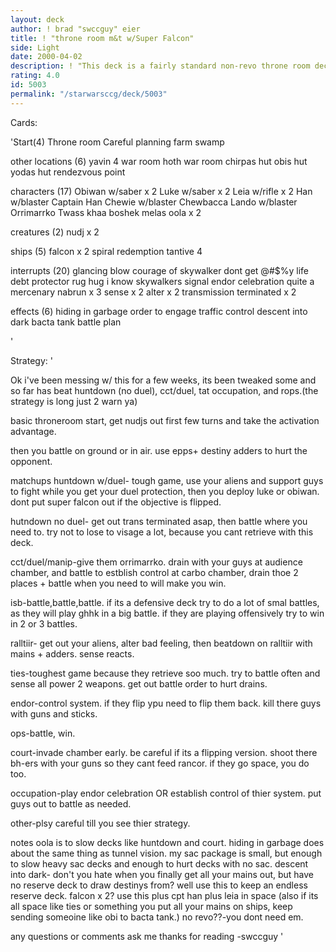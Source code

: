 ```yaml
---
layout: deck
author: ! brad "swccguy" eier
title: ! "throne room m&t w/Super Falcon"
side: Light
date: 2000-04-02
description: ! "This deck is a fairly standard non-revo throne room deck, but i can go into space with super falcon if needed."
rating: 4.0
id: 5003
permalink: "/starwarsccg/deck/5003"
---
```

Cards: 

'Start(4)
Throne room
Careful planning
farm
swamp

other locations (6)
yavin 4 war room
hoth war room
chirpas hut
obis hut
yodas hut
rendezvous point

characters (17)
Obiwan w/saber x 2
Luke w/saber x 2
Leia w/rifle x 2
Han w/blaster
Captain Han
Chewie w/blaster
Chewbacca
Lando w/blaster
Orrimarrko
Twass khaa
boshek
melas
oola x 2

creatures (2)
nudj x 2

ships (5)
falcon x 2
spiral
redemption
tantive 4

interrupts (20)
glancing blow
courage of skywalker
dont get @#$%y
life debt
protector
rug hug
i know
skywalkers
signal
endor celebration
quite a mercenary
nabrun x 3
sense x 2
alter x 2
transmission terminated x 2

effects (6)
hiding in garbage
order to engage
traffic control
descent into dark
bacta tank
battle plan



'

Strategy: '

Ok i've been messing w/ this for a few weeks, its been tweaked some and so far has beat huntdown (no duel), cct/duel, tat occupation, and rops.(the strategy is long just 2 warn ya)

basic throneroom start, get nudjs out first few turns and take the activation advantage.

then you battle on ground or in air. use epps+ destiny adders to hurt the opponent.

matchups
huntdown w/duel- tough game, use your aliens and support guys to fight while you get your duel protection, then you deploy luke or obiwan. dont put super falcon out if the objective is flipped.

hutndown no duel- get out trans terminated asap, then battle where you need to. try not to lose to visage a lot, because you cant retrieve with this deck.

cct/duel/manip-give them orrimarrko. drain with your guys at audience chamber, and battle to estblish control at carbo chamber, drain thoe 2 places + battle when you need to will make you win.

isb-battle,battle,battle. if its a defensive deck try to do a lot of smal battles, as they will play ghhk in a big battle. if they are playing offensively try to win in 2 or 3 battles.

ralltiir- get out your aliens, alter bad feeling, then beatdown on ralltiir with mains + adders. sense reacts.

ties-toughest game because they retrieve soo much. try to battle often and sense all power 2 weapons. get out battle order to hurt drains.

endor-control system. if they flip ypu need to flip them back. kill there guys with guns and sticks.

ops-battle, win.

court-invade chamber early. be careful if its a flipping version. shoot there bh-ers with your guns so they cant feed rancor. if they go space, you do too.

occupation-play endor celebration OR establish control of thier system. put guys out to battle as
needed.

other-plsy careful till you see thier strategy.

notes
oola is to slow decks like huntdown and court.
hiding in garbage does about the same thing as tunnel vision.
my sac package is small, but enough to slow heavy sac decks and enough to hurt decks with no sac.
descent into dark- don't you hate when you finally get all your mains out, but have no reserve deck to draw destinys from? well use this to keep an endless reserve deck.
falcon x 2? use this plus cpt han plus leia in space (also if its all space like ties or something you put all your mains on ships, keep sending someoine like obi to bacta tank.)
no revo??-you dont need em.

any questions or comments ask me
thanks for reading
-swccguy
'
